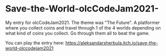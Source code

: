 # Save-the-World-olcCodeJam2021-
My entry for olcCodeJam2021. The theme was "The Future".
A platformer where you collect coins and travel through 1 of the 4 worlds depending on what kind of coins you collect. Go through them all to beat the game.

You can play the entry here: https://aleksandarsherbula.itch.io/save-the-world-olccodejam2021
